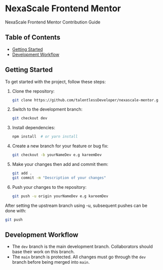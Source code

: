 # NexaScale Frontend Mentor

NexaScale Frontend Mentor Contribution Guide

## Table of Contents

- [Getting Started](#getting-started)
- [Development Workflow](#development-workflow)


## Getting Started

To get started with the project, follow these steps:

1. Clone the repository:
   ```bash
   git clone https://github.com/talentlessDeveloper/nexascale-mentor.git
   ```

2. Switch to the development branch:
   ```bash
   git checkout dev
   ```

3. Install dependencies:
   ```bash
   npm install  # or yarn install
   ```

4. Create a new branch for your feature or bug fix:
   ```bash
   git checkout -b yourNameDev e.g kareemDev
   ```
5. Make your changes then add and commit them:
   ```bash
   git add .
   git commit -m "Description of your changes"
   ```
6. Push your changes to the repository:
   ```bash
   git push -u origin yourNameDev e.g kareemDev
   ```
  After setting the upstream branch using -u, subsequent pushes can be done with:
   ```bash
   git push 
   ```


## Development Workflow

- The `dev` branch is the main development branch. Collaborators should base their work on this branch.
- The `main` branch is protected. All changes must go through the `dev` branch before being merged into `main`.

